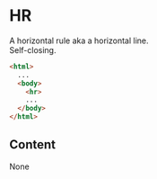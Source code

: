 # HR
A horizontal rule aka a horizontal line.\
Self-closing.

```html
<html>
  ...
  <body>
    <hr>
    ...
  </body>
</html>
```

## Content
None